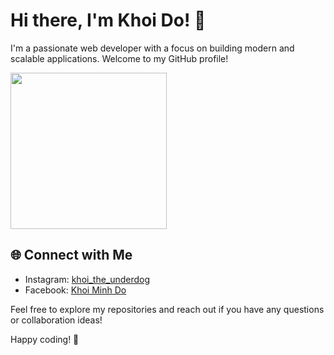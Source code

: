 # Hi there, I'm Khoi Do! 👋

I'm a passionate web developer with a focus on building modern and scalable applications. Welcome to my GitHub profile!

<img src="https://media.giphy.com/media/v1.Y2lkPTc5MGI3NjExcThicHFjdzdoZGhjbTByOXB0anVoamhkOWZ6bGY5emx5d3VuOXpjYyZlcD12MV9pbnRlcm5hbF9naWZfYnlfaWQmY3Q9Zw/RKAEGn7r4sT2C7JtFS/giphy.gif" width="250">


## 🌐 Connect with Me

- Instagram: [khoi_the_underdog](https://www.instagram.com/khoi_the_underdog/)
- Facebook: [Khoi Minh Do](https://www.facebook.com/nova.khoi.7)

Feel free to explore my repositories and reach out if you have any questions or collaboration ideas!

Happy coding! 🚀

